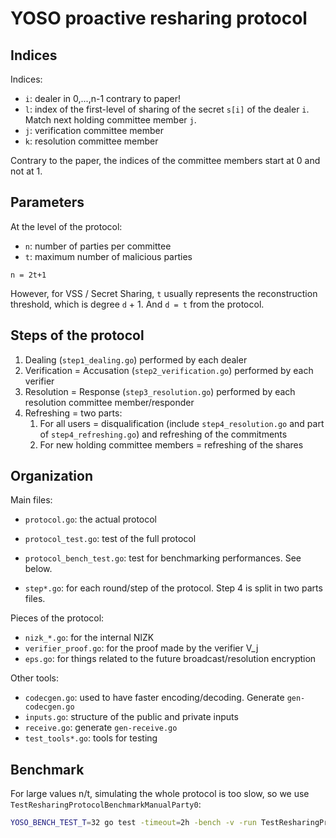 # YOSO proactive resharing protocol

## Indices

Indices:

* `i`: dealer in 0,...,n-1 contrary to paper!
* `l`: index of the first-level of sharing of the secret `s[i]` of the dealer `i`. Match next holding committee member `j`.
* `j`: verification committee member
* `k`: resolution committee member

Contrary to the paper, the indices of the committee members start at 0 and not at 1.

## Parameters

At the level of the protocol:
* `n`: number of parties per committee
* `t`: maximum number of malicious parties

`n = 2t+1`

However, for VSS / Secret Sharing, `t` usually represents the reconstruction threshold, which is degree `d` + 1.
And `d = t` from the protocol.

## Steps of the protocol

1. Dealing (`step1_dealing.go`) performed by each dealer
2. Verification = Accusation (`step2_verification.go`) performed by each verifier
3. Resolution = Response (`step3_resolution.go`) performed by each resolution committee member/responder
4. Refreshing = two parts:
   1. For all users = disqualification (include `step4_resolution.go` and part of `step4_refreshing.go`) and refreshing of the commitments
   2. For new holding committee members = refreshing of the shares

## Organization

Main files:
* `protocol.go`: the actual protocol
* `protocol_test.go`: test of the full protocol
* `protocol_bench_test.go`: test for benchmarking performances. See below.

* `step*.go`: for each round/step of the protocol. Step 4 is split in two parts files.

Pieces of the protocol:
* `nizk_*.go`: for the internal NIZK
* `verifier_proof.go`: for the proof made by the verifier V_j
* `eps.go`: for things related to the future broadcast/resolution encryption

Other tools:
* `codecgen.go`: used to have faster encoding/decoding. Generate `gen-codecgen.go`
* `inputs.go`: structure of the public and private inputs
* `receive.go`: generate `gen-receive.go`
* `test_tools*.go`: tools for testing

## Benchmark

For large values n/t, simulating the whole protocol is too slow, so we use `TestResharingProtocolBenchmarkManualParty0`:

```bash
YOSO_BENCH_TEST_T=32 go test -timeout=2h -bench -v -run TestResharingProtocolBenchmarkManualParty0
```